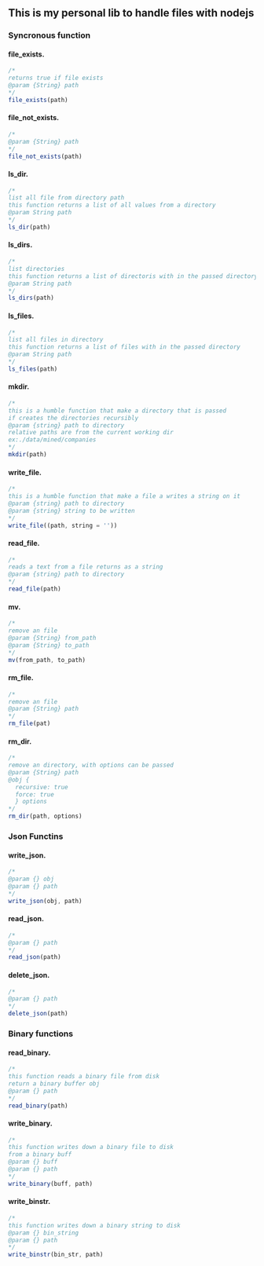 # 

## This is my personal lib to handle files with nodejs 

### Syncronous function

#### file_exists. 
```javascript
/*
returns true if file exists
@param {String} path
*/
file_exists(path)
```


#### file_not_exists.
```javascript
/*
@param {String} path
*/
file_not_exists(path)
```


#### ls_dir.
```javascript
/*
list all file from directory path
this function returns a list of all values from a directory
@param String path
*/
ls_dir(path)
```


#### ls_dirs.
```javascript
/*
list directories
this function returns a list of directoris with in the passed directory
@param String path
*/
ls_dirs(path)
```


#### ls_files.
```javascript
/*
list all files in directory
this function returns a list of files with in the passed directory
@param String path
*/
ls_files(path)
```


#### mkdir.
```javascript
/*
this is a humble function that make a directory that is passed
if creates the directories recursibly
@param {string} path to directory
relative paths are from the current working dir
ex:./data/mined/companies
*/
mkdir(path)
```


#### write_file.
```javascript
/*
this is a humble function that make a file a writes a string on it
@param {string} path to directory
@param {string} string to be written
*/
write_file((path, string = ''))
```


#### read_file.
```javascript
/*
reads a text from a file returns as a string
@param {string} path to directory
*/
read_file(path)
```


#### mv.
```javascript
/*
remove an file
@param {String} from_path
@param {String} to_path
*/
mv(from_path, to_path)
```


#### rm_file.
```javascript
/*
remove an file
@param {String} path
*/
rm_file(pat)
```


#### rm_dir.
```javascript
/*
remove an directory, with options can be passed
@param {String} path
@obj {
  recursive: true
  force: true
  } options
*/
rm_dir(path, options)
```
   
### Json Functins

#### write_json.
```javascript
/*
@param {} obj
@param {} path
*/
write_json(obj, path) 
```   

#### read_json.
```javascript
/*
@param {} path
*/
read_json(path)
```
   

#### delete_json.
```javascript
/*
@param {} path
*/
delete_json(path)
```

### Binary functions

#### read_binary.
```javascript
/*
this function reads a binary file from disk
return a binary buffer obj
@param {} path
*/
read_binary(path)
```


#### write_binary.
```javascript
/*
this function writes down a binary file to disk
from a binary buff
@param {} buff
@param {} path
*/
write_binary(buff, path)
```
   

#### write_binstr.
```javascript
/*
this function writes down a binary string to disk
@param {} bin_string
@param {} path
*/
write_binstr(bin_str, path)
```

